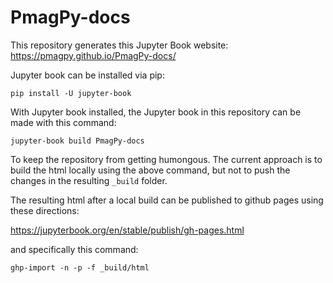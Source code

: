 # PmagPy-docs

This repository generates this Jupyter Book website: https://pmagpy.github.io/PmagPy-docs/

Jupyter book can be installed via pip:
```
pip install -U jupyter-book
```

With Jupyter book installed, the Jupyter book in this repository can be made with this command:
```
jupyter-book build PmagPy-docs
```

To keep the repository from getting humongous. The current approach is to build the html locally using the above command, but not to push the changes in the resulting `_build` folder. 

The resulting html after a local build can be published to github pages using these directions:

https://jupyterbook.org/en/stable/publish/gh-pages.html

and specifically this command:

```
ghp-import -n -p -f _build/html
```
